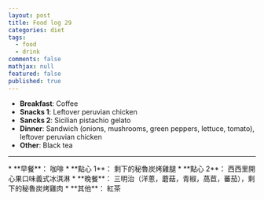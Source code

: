```yaml
---
layout: post
title: Food log 29
categories: diet
tags: 
  - food
  - drink
comments: false
mathjax: null
featured: false
published: true
---
```


* **Breakfast**: Coffee
* **Snacks 1**: Leftover peruvian chicken
* **Sancks 2**: Sicilian pistachio gelato
* **Dinner**: Sandwich (onions, mushrooms, green peppers, lettuce, tomato), leftover peruvian chicken
* **Other**: Black tea
<hr>
* **早餐**： 咖啡
* **點心 1**： 剩下的秘魯炭烤雞腿
* **點心 2**： 西西里開心果口味義式冰淇淋
* **晚餐**： 三明治（洋蔥，蘑菇，青椒，萵苣，蕃茄），剩下的秘魯炭烤雞肉
* **其他**： 紅茶